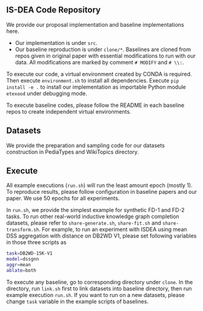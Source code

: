 ## IS-DEA Code Repository

We provide our proposal implementation and baseline implementations here.

-   Our implementation is under `src`.
-   Our baseline reproduction is under `clone/*`.
    Baselines are cloned from repos given in original paper with essential modifications to run with our data. All modifications are marked by comment `# MODIFY` and `# \\:`.

To execute our code, a virtual environment created by CONDA is required. Then execute `environment.sh` to install all dependencies.
Execute `pip install -e .` to install our implementation as importable Python module `etexood` under debugging mode.

To execute baseline codes, please follow the README in each baseline repos to create independent virtual environments.

## Datasets

We provide the preparation and sampling code for our datasets construction in PediaTypes and WikiTopics directory.

## Execute

All example executions (`run.sh`) will run the least amount epoch (mostly 1). To reproduce results, please follow configuration in baseline papers and our paper.
We use 50 epochs for all experiments.

In `run.sh`, we provide the simplest example for synthetic FD-1 and FD-2 tasks.
To run other real-world inductive knowledge graph completion datasets, please refer to `share-generate.sh`, `share-fit.sh` and `share-transform.sh`.
For example, to run an experiment with ISDEA using mean DSS aggregation with distance on DB2WD V1, please set following variables in those three scripts as

```bash
task=DB2WD-15K-V1
model=dssgnn
aggr=mean
ablate=both
```

To execute any baseline, go to corresponding directory under `clone`.
In the directory, run `link.sh` first to link datasets into baseline directory, then run example execution `run.sh`.
If you want to run on a new datasets, please change `task` variable in the example scripts of baselines.
